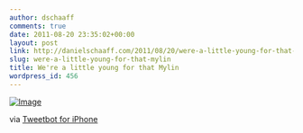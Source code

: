```yaml
---
author: dschaaff
comments: true
date: 2011-08-20 23:35:02+00:00
layout: post
link: http://danielschaaff.com/2011/08/20/were-a-little-young-for-that-mylin/
slug: were-a-little-young-for-that-mylin
title: We're a little young for that Mylin
wordpress_id: 456
---
```


[![Image](http://posterous.com/getfile/files.posterous.com/danielschaaff/ymGjovntDajfhGxnhnpDGAmsuAIDBorkvqnEAiDikBIiqEtJyfzlDwvtBklG/image.jpg.scaled500.jpg)](http://posterous.com/getfile/files.posterous.com/danielschaaff/ymGjovntDajfhGxnhnpDGAmsuAIDBorkvqnEAiDikBIiqEtJyfzlDwvtBklG/image.jpg.scaled1000.jpg)

  

via [Tweetbot for iPhone](http://tapbots.com/tweetbot)
